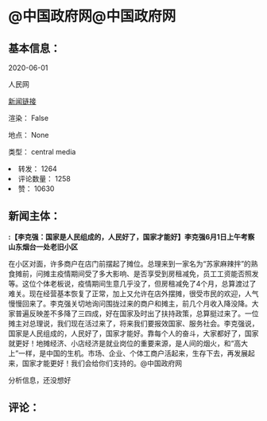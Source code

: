 <html>
 <body>
  <h1 id="title">
   @中国政府网@中国政府网
  </h1>
  <div id="basic_info">
   <h2 id="default h2">
    基本信息：
   </h2>
   <p id="time">
    2020-06-01
   </p>
   <p id="author">
    人民网
   </p>
   <p id="src">
    <a href="https://weibo.cn/comment/J4DByvtXL">
     新闻链接
    </a>
   </p>
   <p id="is_rendered">
    渲染： False
   </p>
   <p id="location">
    地点： None
   </p>
   <p id="news_type">
    类型： central media
   </p>
  </div>
  <div id="attrs">
   <li id_no="repost">
    转发： 1264
   </li>
   <li id_no="comment_number">
    评论数量： 1258
   </li>
   <li id_no="attitude">
    赞： 10630
   </li>
  </div>
  <div id="article">
   <h2 id="default h2">
    新闻主体：
   </h2>
   <p id="lead">
    <strong>
     :【李克强：国家是人民组成的，人民好了，国家才能好】李克强6月1日上午考察山东烟台一处老旧小区
    </strong>
   </p>
   <div id="main_text">
    <p id="paragraph_1">
     在小区对面，许多商户在店门前摆起了摊位。总理来到一家名为“苏家麻辣拌”的熟食摊前，问摊主疫情期间受了多大影响、是否享受到房租减免，员工工资能否照发等。这位个体老板说，疫情期间生意几乎没了，但房租减免了4个月，总算渡过了难关。现在经营基本恢复了正常，加上又允许在店外摆摊，很受市民的欢迎，人气慢慢回来了。李克强关切地询问围拢过来的商户和摊主，前几个月收入降没降。大家普遍反映差不多降了三四成，好在国家及时出了扶持政策，总算挺过来了。一位摊主对总理说，我们现在活过来了，将来我们要报效国家、服务社会。李克强说，国家是人民组成的，人民好了，国家才能好。靠每个人的奋斗，大家都好了，国家就更好！地摊经济、小店经济是就业岗位的重要来源，是人间的烟火，和“高大上”一样，是中国的生机。市场、企业、个体工商户活起来，生存下去，再发展起来，国家才能更好！我们会给你们支持的。@中国政府网
    </p>
   </div>
  </div>
  <div id="analyse_info">
   分析信息，还没想好
  </div>
  <div id="comments">
   <h2 id="default h2">
    评论：
   </h2>
  </div>
 </body>
</html>